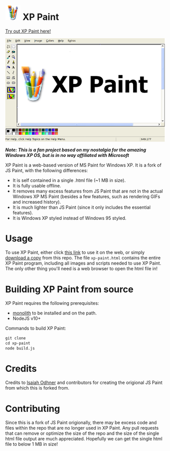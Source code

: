 # ![Paint Logo](docs/logo.png) XP Paint

[Try out XP Paint here!](https://chowderman.github.io/xp-paint.html)

![XP Paint](docs/example.png)

_**Note: This is a fan project based on my nostalgia for the amazing Windows XP OS, but is in no way affiliated with Microsoft**_

XP Paint is a web-based version of MS Paint for Windows XP. It is a fork of JS Paint, with the following differences:
 * It is self contained in a single .html file (~1 MB in size).
 * It is fully usable offline.
 * It removes many excess features from JS Paint that are not in the actual Windows XP MS Paint (besides a few features, such as rendering GIFs and increased history).
 * It is much lighter than JS Paint (since it only includes the essential features).
 * It is Windows XP styled instead of Windows 95 styled.


# Usage

To use XP Paint, either click [this link](https://chowderman.github.io/xp-paint.html) to use it on the web, or simply [download a copy](https://github.com/chowderman/xp-paint/releases/download/v1.0.0/xp-paint.html) from this repo. The file `xp-paint.html` contains the entire XP Paint program, including all images and scripts needed to use XP Paint. The only other thing you'll need is a web browser to open the html file in!


# Building XP Paint from source

XP Paint requires the following prerequisites:
 * [monolith](https://github.com/Y2Z/monolith) to be installed and on the path. 
 * NodeJS v10+

Commands to build XP Paint:

```
git clone
cd xp-paint
node build.js
```

# Credits

Credits to [Isaiah Odhner](https://isaiahodhner.ml/) and contributors for creating the origional JS Paint from which this is forked from.


# Contributing

Since this is a fork of JS Paint origionally, there may be excess code and files within the repo that are no longer used in XP Paint. Any pull requests that can remove or optimize the size of the repo and the size of the single html file output are much appreciated. Hopefully we can get the single html file to below 1 MB in size!
